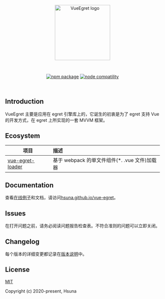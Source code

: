 <p align="center">
  <a href="https://hsuna.github.io/vue-egret/" target="_blank" rel="noopener noreferrer">
    <img width="180" src="https://hsuna.github.io/vue-egret/img/logo.png" alt="VueEgret logo">
  </a>
</p>
<br/>
<p align="center">
  <a href="https://npmjs.com/package/vue-egret"><img src="https://img.shields.io/npm/v/vue-egret.svg" alt="npm package"></a>
  <a href="https://nodejs.org/en/about/releases/"><img src="https://img.shields.io/node/v/vue-egret.svg" alt="node compatility"></a>
</p>
<br/>

## Introduction

VueEgret 主要是应用在 egret 引擎库上的，它诞生的初衷是为了 egret 支持 Vue 的开发方式，在 egret 上所实现的一套 MVVM 框架。

## Ecosystem

| 项目                                                          | 描述                                           |
| ------------------------------------------------------------- | :--------------------------------------------- |
| [vue-egret-loader](https://github.com/hsuna/vue-egret-loader) | 基于 webpack 的单文件组件(\*. .vue 文件)加载器 |

## Documentation

查看[在线例子](https://hsuna.github.io/vue-egret/examples)和文档，请访问[hsuna.github.io/vue-egret](https://hsuna.github.io/vue-egret/)。

## Issues

在打开问题之前，请务必阅读问题报告检查表。不符合准则的问题可以立即关闭。

## Changelog

每个版本的详细变更都记录在[版本说明](./CHANGELOG.md)中。

## License

[MIT](https://opensource.org/licenses/MIT)

Copyright (c) 2020-present, Hsuna
